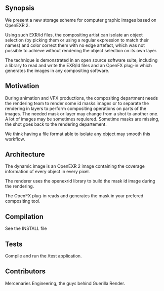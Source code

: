 ## Synopsis

We present a new storage scheme for computer graphic images based on OpenEXR 2.

Using such EXR/Id files, the compositing artist can isolate an object selection (by picking them or using a regular expression to match their names) and color correct them with no edge artefact, which was not possible to achieve without rendering the object selection on its own layer.

The technique is demonstrated in an open source software suite, including a library to read and write the EXR/Id files and an OpenFX plug-in which generates the images in any compositing software.

## Motivation

During animation and VFX productions, the compositing department needs the rendering team to render some id masks images or to separate the rendering in layers to perform compositing operations
on parts of the images. The needed mask or layer may change from a shot to another one. A lot of images may be sometimes requiered.
Sometime masks are missing, the shot goes back to the rendering departement.

We think having a file format able to isolate any object may smooth this workflow.

## Architecture

The dynamic image is an OpenEXR 2 image containing the coverage information of every object in every pixel.

The renderer uses the openexrid library to build the mask id image during the rendering.

The OpenFX plug-in reads and generates the mask in your prefered compositing tool.

## Compilation

See the INSTALL file

## Tests

Compile and run the /test application.

## Contributors

Mercenaries Engineering, the guys behind Guerilla Render.
